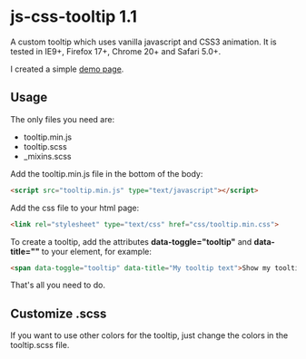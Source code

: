 # js-css-tooltip 1.1

A custom tooltip which uses vanilla javascript and CSS3 animation. It is tested in IE9+, Firefox 17+, Chrome 20+ and Safari 5.0+.

I created a simple [demo page](http://www.mirellavanteulingen.nl/demos/tooltip).

## Usage

The only files you need are:
 - tooltip.min.js
 - tooltip.scss
 - _mixins.scss

Add the tooltip.min.js file in the bottom of the body:
```html
<script src="tooltip.min.js" type="text/javascript"></script>
```

Add the css file to your html page:
```html
<link rel="stylesheet" type="text/css" href="css/tooltip.min.css">
```

To create a tooltip, add the attributes **data-toggle="tooltip"** and **data-title=""** to your element, for example:
```html
<span data-toggle="tooltip" data-title="My tooltip text">Show my tooltip</span>
```

That's all you need to do.

## Customize .scss
If you want to use other colors for the tooltip, just change the colors in the tooltip.scss file.

